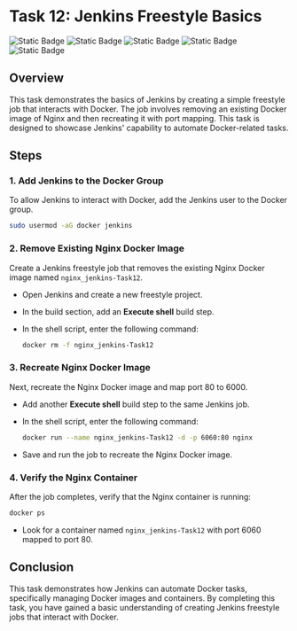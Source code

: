 # Task 12: Jenkins Freestyle Basics

![Static Badge](https://img.shields.io/badge/build-Ubuntu-brightgreen?style=flat&logo=ubuntu&label=Linux&labelColor=Orange&color=red) ![Static Badge](https://img.shields.io/badge/Docker-27.0.3-skyblue?style=flat&logo=docker&label=Docker) ![Static Badge](https://img.shields.io/badge/nginx-1.18.0-grey?style=flat&logo=nginx&label=nginx&labelColor=darkgreen&color=grey) ![Static Badge](https://img.shields.io/badge/jenkins-java%2017.0.12-brightred?style=flat&logo=jenkins&logoColor=darkred&label=jenkins&labelColor=grey&color=orange) ![Static Badge](https://img.shields.io/badge/Linux-Task12-Orange?style=flat&label=DevOps&labelColor=blue&color=gray)

## Overview

This task demonstrates the basics of Jenkins by creating a simple freestyle job that interacts with Docker. The job involves removing an existing Docker image of Nginx and then recreating it with port mapping. This task is designed to showcase Jenkins' capability to automate Docker-related tasks.

## Steps

### 1. Add Jenkins to the Docker Group
To allow Jenkins to interact with Docker, add the Jenkins user to the Docker group.

```bash
sudo usermod -aG docker jenkins
```

### 2. Remove Existing Nginx Docker Image

Create a Jenkins freestyle job that removes the existing Nginx Docker image named `nginx_jenkins-Task12`.

- Open Jenkins and create a new freestyle project.
- In the build section, add an **Execute shell** build step.
- In the shell script, enter the following command:

    ```bash
    docker rm -f nginx_jenkins-Task12
    ```

### 3. Recreate Nginx Docker Image

Next, recreate the Nginx Docker image and map port 80 to 6000.

- Add another **Execute shell** build step to the same Jenkins job.
- In the shell script, enter the following command:

    ```bash
    docker run --name nginx_jenkins-Task12 -d -p 6060:80 nginx
    ```

- Save and run the job to recreate the Nginx Docker image.

### 4. Verify the Nginx Container

After the job completes, verify that the Nginx container is running:

```bash
docker ps
```

- Look for a container named `nginx_jenkins-Task12` with port 6060 mapped to port 80.

## Conclusion

This task demonstrates how Jenkins can automate Docker tasks, specifically managing Docker images and containers. By completing this task, you have gained a basic understanding of creating Jenkins freestyle jobs that interact with Docker.
